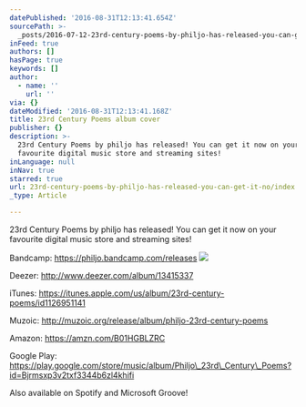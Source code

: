 ```yaml
---
datePublished: '2016-08-31T12:13:41.654Z'
sourcePath: >-
  _posts/2016-07-12-23rd-century-poems-by-philjo-has-released-you-can-get-it-no.md
inFeed: true
authors: []
hasPage: true
keywords: []
author:
  - name: ''
    url: ''
via: {}
dateModified: '2016-08-31T12:13:41.168Z'
title: 23rd Century Poems album cover
publisher: {}
description: >-
  23rd Century Poems by philjo has released! You can get it now on your
  favourite digital music store and streaming sites!
inLanguage: null
inNav: true
starred: true
url: 23rd-century-poems-by-philjo-has-released-you-can-get-it-no/index.html
_type: Article

---
```

23rd Century Poems by philjo has released! You can get it now on your favourite digital music store and streaming sites!

Bandcamp: https://philjo.bandcamp.com/releases
![](https://s3-us-west-2.amazonaws.com/the-grid-img/p/da86ead79bfbb57360f91cc01d93cd0eae2fdedf.jpg)

Deezer: http://www.deezer.com/album/13415337

iTunes: https://itunes.apple.com/us/album/23rd-century-poems/id1126951141

Muzoic: http://muzoic.org/release/album/philjo-23rd-century-poems

Amazon: https://amzn.com/B01HGBLZRC

Google Play: https://play.google.com/store/music/album/Philjo\_23rd\_Century\_Poems?id=Bjrmsxp3v2txf3344b6zl4khifi

Also available on Spotify and Microsoft Groove!